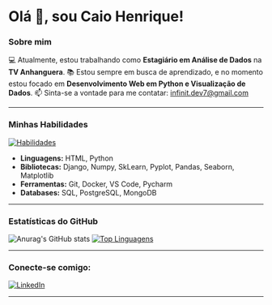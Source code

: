 # Olá 👋, sou Caio Henrique!

### Sobre mim

💻 Atualmente, estou trabalhando como **Estagiário em Análise de Dados** na **TV Anhanguera**.
📚 Estou sempre em busca de aprendizado, e no momento estou focado em **Desenvolvimento Web em Python e Visualização de Dados**.
📫 Sinta-se a vontade para me contatar: infinit.dev7@gmail.com

---

### Minhas Habilidades

[![Habilidades](https://skillicons.dev/icons?i=html,python,django,pycharm,bots,docker,postgres)](https://skillicons.dev)

* **Linguagens:** HTML, Python
* **Bibliotecas:** Django, Numpy, SkLearn, Pyplot, Pandas, Seaborn, Matplotlib
* **Ferramentas:** Git, Docker, VS Code, Pycharm
* **Databases:** SQL, PostgreSQL, MongoDB

---

### Estatísticas do GitHub

![Anurag's GitHub stats](https://github-readme-stats.vercel.app/api?username=caiohenri99&show_icons=true&theme=radical)
[![Top Linguagens](https://github-readme-stats.vercel.app/api/top-langs/?username=caiohenri99&layout=compact)](https://github.com/caiohenri99/github-readme-stats)

---

### Conecte-se comigo:

[![LinkedIn](https://img.shields.io/badge/LinkedIn-0077B5?style=for-the-badge&logo=linkedin&logoColor=white)]([www.linkedin.com/in/caio-henrique7])

---


  
  
  

          
          
          
          
          
